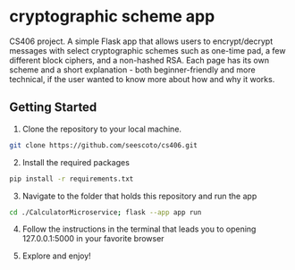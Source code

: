 # cryptographic scheme app

CS406 project. A simple Flask app that allows users to encrypt/decrypt messages with select cryptographic schemes such as one-time pad, a few different block ciphers, and a non-hashed RSA. Each page has its own scheme and a short explanation - both beginner-friendly and more technical, if the user wanted to know more about how and why it works.

## Getting Started

1. Clone the repository to your local machine.

```sh
git clone https://github.com/seescoto/cs406.git
```

2. Install the required packages

```sh
pip install -r requirements.txt
```

3. Navigate to the folder that holds this repository and run the app

```sh
cd ./CalculatorMicroservice; flask --app app run
```

4. Follow the instructions in the terminal that leads you to opening 127.0.0.1:5000 in your favorite browser

5. Explore and enjoy!
